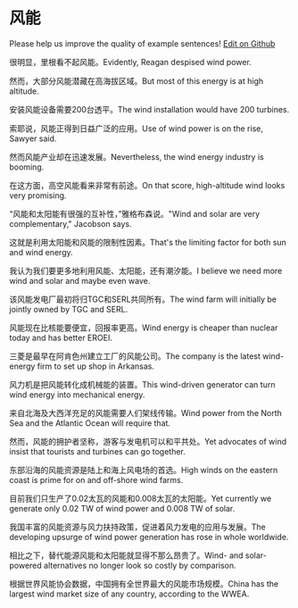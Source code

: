 # 风能

Please help us improve the quality of example sentences! [Edit on Github](https://github.com/jiyushe/jiyu-example-sentence-source/blob/main/chinese/fengneng.md)

<p><span class="chinese">很明显，里根看不起风能。</span><span class="english">Evidently, Reagan despised wind power.</span></p>

<p><span class="chinese">然而，大部分风能潜藏在高海拔区域。</span><span class="english">But most of this energy is at high altitude.</span></p>

<p><span class="chinese">安装风能设备需要200台透平。</span><span class="english">The wind installation would have 200 turbines.</span></p>

<p><span class="chinese">索耶说，风能正得到日益广泛的应用。</span><span class="english">Use of wind power is on the rise, Sawyer said.</span></p>

<p><span class="chinese">然而风能产业却在迅速发展。</span><span class="english">Nevertheless, the wind energy industry is booming.</span></p>

<p><span class="chinese">在这方面，高空风能看来非常有前途。</span><span class="english">On that score, high-altitude wind looks very promising.</span></p>

<p><span class="chinese">“风能和太阳能有很强的互补性，”雅格布森说。</span><span class="english">"Wind and solar are very complementary," Jacobson says.</span></p>

<p><span class="chinese">这就是利用太阳能和风能的限制性因素。</span><span class="english">That's the limiting factor for both sun and wind energy.</span></p>

<p><span class="chinese">我认为我们要更多地利用风能、太阳能，还有潮汐能。</span><span class="english">I believe we need more wind and solar and maybe even wave.</span></p>

<p><span class="chinese">该风能发电厂最初将归TGC和SERL共同所有。</span><span class="english">The wind farm will initially be jointly owned by TGC and SERL.</span></p>

<p><span class="chinese">风能现在比核能要便宜，回报率更高。</span><span class="english">Wind energy is cheaper than nuclear today and has better EROEI.</span></p>

<p><span class="chinese">三菱是最早在阿肯色州建立工厂的风能公司。</span><span class="english">The company is the latest wind-energy firm to set up shop in Arkansas.</span></p>

<p><span class="chinese">风力机是把风能转化成机械能的装置。</span><span class="english">This wind-driven generator can turn wind energy into mechanical energy.</span></p>

<p><span class="chinese">来自北海及大西洋充足的风能需要人们架线传输。</span><span class="english">Wind power from the North Sea and the Atlantic Ocean will require that.</span></p>

<p><span class="chinese">然而，风能的拥护者坚称，游客与发电机可以和平共处。</span><span class="english">Yet advocates of wind insist that tourists and turbines can go together.</span></p>

<p><span class="chinese">东部沿海的风能资源是陆上和海上风电场的首选。</span><span class="english">High winds on the eastern coast is prime for on and off-shore wind farms.</span></p>

<p><span class="chinese">目前我们只生产了0.02太瓦的风能和0.008太瓦的太阳能。</span><span class="english">Yet currently we generate only 0.02 TW of wind power and 0.008 TW of solar.</span></p>

<p><span class="chinese">我国丰富的风能资源与风力扶持政策，促进着风力发电的应用与发展。</span><span class="english">The developing upsurge of wind power generation has rose in whole worldwide.</span></p>

<p><span class="chinese">相比之下，替代能源风能和太阳能就显得不那么昂贵了。</span><span class="english">Wind- and solar-powered alternatives no longer look so costly by comparison.</span></p>

<p><span class="chinese">根据世界风能协会数据，中国拥有全世界最大的风能市场规模。</span><span class="english">China has the largest wind market size of any country, according to the WWEA.</span></p>

